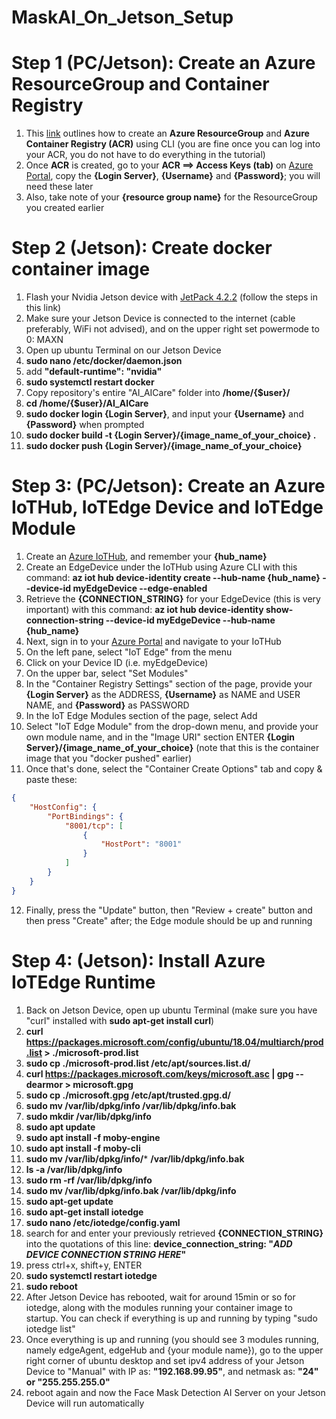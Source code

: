 # MaskAI_On_Jetson_Setup
# Step 1 (PC/Jetson): Create an Azure ResourceGroup and Container Registry
1. This [link](https://docs.microsoft.com/zh-tw/azure/container-registry/container-registry-get-started-azure-cli) outlines how to create an **Azure ResourceGroup** and **Azure Container Registry (ACR)** using CLI (you are fine once you can log into your ACR, you do not have to do everything in the tutorial)
2. Once **ACR** is created, go to your **ACR ==> Access Keys (tab)** on [Azure Portal](https://portal.azure.com), copy the **{Login Server}**, **{Username}** and **{Password}**; you will need these later
3. Also, take note of your **{resource group name}** for the ResourceGroup you created earlier

# Step 2 (Jetson): Create docker container image
1. Flash your Nvidia Jetson device with [JetPack 4.2.2](https://developer.nvidia.com/jetpack-422-archive) (follow the steps in this link)
2. Make sure your Jetson Device is connected to the internet (cable preferably, WiFi not advised), and on the upper right set powermode to 0: MAXN
3. Open up ubuntu Terminal on our Jetson Device
4. **sudo nano /etc/docker/daemon.json**
5. add **"default-runtime": "nvidia"**
6. **sudo systemctl restart docker**
7. Copy repository's entire "AI_AICare" folder into **/home/{$user}/**
8. **cd /home/{$user}/AI_AICare**
9. **sudo docker login {Login Server}**, and input your **{Username}** and **{Password}** when prompted
10. **sudo docker build -t {Login Server}/{image_name_of_your_choice} .**
11. **sudo docker push {Login Server}/{image_name_of_your_choice}**

# Step 3: (PC/Jetson): Create an Azure IoTHub, IoTEdge Device and IoTEdge Module
1. Create an [Azure IoTHub](https://docs.microsoft.com/en-us/azure/iot-hub/iot-hub-create-using-cli), and remember your **{hub_name}**
2. Create an EdgeDevice under the IoTHub using Azure CLI with this command: **az iot hub device-identity create --hub-name **{hub_name}** --device-id **myEdgeDevice** --edge-enabled**
3. Retrieve the **{CONNECTION_STRING}** for your EdgeDevice (this is very important) with this command: **az iot hub device-identity show-connection-string --device-id **myEdgeDevice** --hub-name **{hub_name}****
4. Next, sign in to your [Azure Portal](https://portal.azure.com) and navigate to your IoTHub
5. On the left pane, select "IoT Edge" from the menu
6. Click on your Device ID (i.e. myEdgeDevice)
7. On the upper bar, select "Set Modules"
8. In the "Container Registry Settings" section of the page, provide your **{Login Server}** as the ADDRESS, **{Username}** as NAME and USER NAME, and **{Password}** as PASSWORD
9. In the IoT Edge Modules section of the page, select Add
10. Select "IoT Edge Module" from the drop-down menu, and provide your own module name, and in the "Image URI" section ENTER **{Login Server}/{image_name_of_your_choice}** (note that this is the container image that you "docker pushed" earlier)
11. Once that's done, select the "Container Create Options" tab and copy & paste these:
```json 
{
    "HostConfig": {
        "PortBindings": {
            "8001/tcp": [
                {
                    "HostPort": "8001"
                }
            ]
        }
    }
}
```
12.  Finally, press the "Update" button, then "Review + create" button and then press "Create" after; the Edge module should be up and running

# Step 4: (Jetson): Install Azure IoTEdge Runtime
1. Back on Jetson Device, open up ubuntu Terminal (make sure you have "curl" installed with **sudo apt-get install curl**)
2. **curl https://packages.microsoft.com/config/ubuntu/18.04/multiarch/prod.list > ./microsoft-prod.list**
3. **sudo cp ./microsoft-prod.list /etc/apt/sources.list.d/**
4. **curl https://packages.microsoft.com/keys/microsoft.asc | gpg --dearmor > microsoft.gpg**
5. **sudo cp ./microsoft.gpg /etc/apt/trusted.gpg.d/**
6. **sudo mv /var/lib/dpkg/info /var/lib/dpkg/info.bak**
7. **sudo mkdir /var/lib/dpkg/info**
8. **sudo apt update**
9. **sudo apt install -f moby-engine**
10. **sudo apt install -f moby-cli**
11. **sudo mv /var/lib/dpkg/info/*** **/var/lib/dpkg/info.bak**
12. **ls -a /var/lib/dpkg/info**
13. **sudo rm -rf /var/lib/dpkg/info**
14. **sudo mv /var/lib/dpkg/info.bak /var/lib/dpkg/info**
15. **sudo apt-get update**
16. **sudo apt-get install iotedge**
17. **sudo nano /etc/iotedge/config.yaml**
18. search for and enter your previously retrieved **{CONNECTION_STRING}** into the quotations of this line: **device_connection_string: "*ADD DEVICE CONNECTION STRING HERE*"**
19. press ctrl+x, shift+y, ENTER
20. **sudo systemctl restart iotedge**
21. **sudo reboot**
22. After Jetson Device has rebooted, wait for around 15min or so for iotedge, along with the modules running your container image to startup. You can check if everything is up and running by typing "sudo iotedge list"
23. Once everything is up and running (you should see 3 modules running, namely edgeAgent, edgeHub and {your module name}), go to the upper right corner of ubuntu desktop and set ipv4 address of your Jetson Device to "Manual" with IP as: **"192.168.99.95"**, and netmask as: **"24" or "255.255.255.0"**
24. reboot again and now the Face Mask Detection AI Server on your Jetson Device will run automatically



